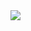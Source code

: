 <div class="big-image-container">
	<img class="big-image" src="http://i.imgur.com/fE0v33H.jpg"/>
</div>